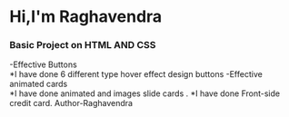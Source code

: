 <h1>Hi,I'm Raghavendra</h1>
<h3>Basic Project on HTML AND CSS</h3>
-Effective Buttons<br>
  *I have done 6 different type hover effect design buttons
-Effective animated cards<br>
  *I have done animated and images slide cards .
  *I have done Front-side credit card.
Author-Raghavendra
